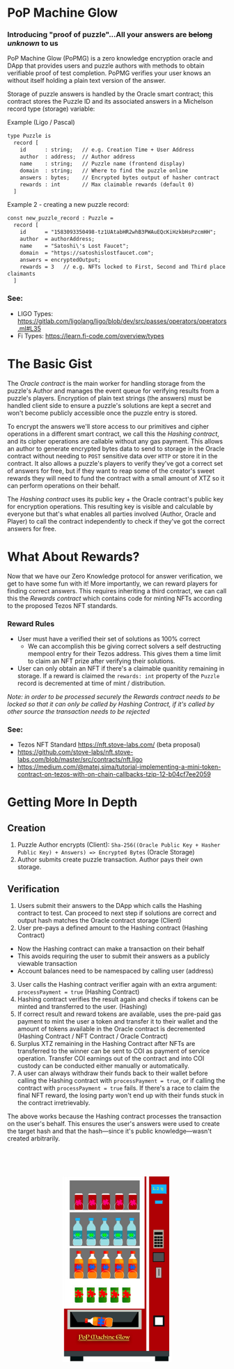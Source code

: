 # PoP Machine Glow

### Introducing "proof of puzzle"...All your answers are ~~belong~~ _unknown_ to us

PoP Machine Glow (PoPMG) is a zero knowledge encryption oracle and DApp that provides users and puzzle authors with methods to obtain verifiable proof of test completion. PoPMG verifies your user knows an without itself holding a plain text version of the answer. 

Storage of puzzle answers is handled by the Oracle smart contract; this contract stores the Puzzle ID and its associated answers in a Michelson record type (storage) variable:

Example (Ligo / Pascal)

```
type Puzzle is
  record [
    id      : string;   // e.g. Creation Time + User Address
    author  : address;  // Author address
    name    : string;   // Puzzle name (frontend display)
    domain  : string;   // Where to find the puzzle online
    answers : bytes;    // Encrypted bytes output of hasher contract
    rewards : int       // Max claimable rewards (default 0)
  ]
```

Example 2 - creating a new puzzle record:

```
const new_puzzle_record : Puzzle =
  record [
    id      = "1583093350498-tz1UAtabHR2whB3PWAuEQcKiHzkbHsPzcmHH";
    author  = authorAddress;
    name    = "Satoshi\'s Lost Faucet";
    domain  = "https://satoshislostfaucet.com";
    answers = encryptedOutput;
    rewards = 3   // e.g. NFTs locked to First, Second and Third place claimants
  ]
```

### See:
- LIGO Types: https://gitlab.com/ligolang/ligo/blob/dev/src/passes/operators/operators.ml#L35
- Fi Types: https://learn.fi-code.com/overview/types

# The Basic Gist

The *Oracle contract* is the main worker for handling storage from the puzzle's Author and manages the event queue for verifying results from a puzzle's players. Encryption of plain text strings (the answers) must be handled client side to ensure a puzzle's solutions are kept a secret and won't become publicly accessible once the puzzle entry is stored.

To encrypt the answers we'll store access to our primitives and cipher operations in a different smart contract, we call this the *Hashing contract*, and its cipher operations are callable without any gas payment. This allows an author to generate encrypted bytes data to send to storage in the Oracle contract without needing to `POST` sensitive data over `HTTP` or store it in the contract. It also allows a puzzle's players to verify they've got a correct set of answers for free, but if they want to reap some of the creator's sweet rewards they will need to fund the contract with a small amount of XTZ so it can perform operations on their behalf.

The *Hashing contract* uses its public key + the Oracle contract's public key for encryption operations. This resulting key is visible and calculable by everyone but that's what enables all parties involved (Author, Oracle and Player) to call the contract independently to check if they've got the correct answers for free.

# What About Rewards? 

Now that we have our Zero Knowledge protocol for answer verification, we get to have some fun with it! More importantly, we can reward players for finding correct answers. This requires inheriting a third contract, we can call this the *Rewards contract* which contains code for minting NFTs according to the proposed Tezos NFT standards. 

### Reward Rules
- User must have a verified their set of solutions as 100% correct
  - We can accomplish this be giving correct solvers a self destructing mempool entry for their Tezos address. This gives them a time limit to claim an NFT prize after verifying their solutions.
- User can only obtain an NFT if there's a claimable quanitity remaining in storage. If a reward is claimed the `rewards: int` property of the `Puzzle` record is decremented at time of mint / distribution. 

*Note: in order to be processed securely the Rewards contract needs to be locked so that it can only be called by Hashing Contract, if it's called by other source the transaction needs to be rejected*

### See:
- Tezos NFT Standard https://nft.stove-labs.com/ (beta proposal)
- https://github.com/stove-labs/nft.stove-labs.com/blob/master/src/contracts/nft.ligo
- https://medium.com/@matej.sima/tutorial-implementing-a-mini-token-contract-on-tezos-with-on-chain-callbacks-tzip-12-b04cf7ee2059

# Getting More In Depth

## Creation
1) Puzzle Author encrypts (Client): `Sha-256((Oracle Public Key + Hasher Public Key) + Answers) => Encrypted Bytes` (Oracle Storage)
2) Author submits create puzzle transaction. Author pays their own storage.

## Verification
1) Users submit their answers to the DApp which calls the Hashing contract to test. Can proceed to next step if solutions are correct and output hash matches the Oracle contract storage (Client)
2) User pre-pays a defined amount to the Hashing contract (Hashing Contract)
  - Now the Hashing contract can make a transaction on their behalf 
  - This avoids requiring the user to submit their answers as a publicly viewable transaction
  - Account balances need to be namespaced by calling user (address)
3) User calls the Hashing contract verifier again with an extra argument: `processPayment = true` (Hashing Contract)
4) Hashing contract verifies the result again and checks if tokens can be minted and transferred to the user. (Hashing)
5) If correct result and reward tokens are available, uses the pre-paid gas payment to mint the user a token and transfer it to their wallet and the amount of tokens available in the Oracle contract is decremented (Hashing Contract / NFT Contract / Oracle Contract)
6) Surplus XTZ remaining in the Hashing Contract after NFTs are transferred to the winner can be sent to COI as payment of service operation. Transfer COI earnings out of the contract and into COI custody can be conducted either manually or automatically.
7) A user can always withdraw their funds back to their wallet before calling the Hashing contract with `processPayment = true`, or if calling the contract with `processPayment = true` fails. If there's a race to claim the final NFT reward, the losing party won't end up with their funds stuck in the contract irretrievably. 

The above works because the Hashing contract processes the transaction on the user's behalf. This ensures the user's answers were used to create the target hash and that the hash—since it's public knowledge—wasn't created arbitrarily.

<br/><br/><br/>
<p align="center">
  <img width="250px" height="auto" src="https://raw.githubusercontent.com/Chain-of-Insight/pop-machine-glow/master/Documentation/assets/img/pop_machine.png">
</p>

